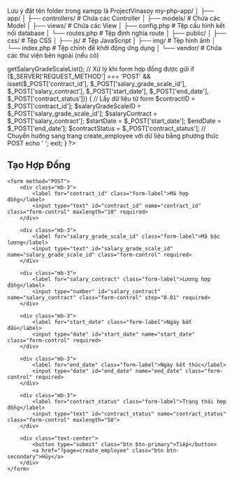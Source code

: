 Lưu ý đặt tên folder trong xampp là ProjectVinasoy
my-php-app/
│
├── app/
│   ├── controllers/       # Chứa các Controller
│   ├── models/            # Chứa các Model
│   ├── views/             # Chứa các View
│   ├── config.php         # Tệp cấu hình kết nối database
│   └── routes.php         # Tệp định nghĩa route
│
├── public/
│   ├── css/               # Tệp CSS
│   ├── js/                # Tệp JavaScript
│   ├── img/               # Tệp hình ảnh
│   └── index.php          # Tệp chính để khởi động ứng dụng
│
└── vendor/                # Chứa các thư viện bên ngoài (nếu có)


<?php

$salaryGradeScaleController = new SalaryGradeScaleController();
$salaryGrades = $salaryGradeScaleController->getSalaryGradeScaleList();
// Xử lý khi form hợp đồng được gửi
if ($_SERVER['REQUEST_METHOD'] === 'POST' && isset($_POST['contract_id'], $_POST['salary_grade_scale_id'], $_POST['salary_contract'], $_POST['start_date'], $_POST['end_date'], $_POST['contract_status'])) {
    // Lấy dữ liệu từ form
    $contractID = $_POST['contract_id'];
    $salaryGradeScaleID = $_POST['salary_grade_scale_id'];
    $salaryContract = $_POST['salary_contract'];
    $startDate = $_POST['start_date'];
    $endDate = $_POST['end_date'];
    $contractStatus = $_POST['contract_status'];

    // Chuyển hướng sang trang create_employee với dữ liệu bằng phương thức POST
    echo '
    <form id="redirectForm" action="index.php?page=create_employee" method="POST" style="display: none;">
        <input type="hidden" name="contract_id" value="' . $contractID . '">
        <input type="hidden" name="salary_grade_scale_id" value="' . $salaryGradeScaleID . '">
        <input type="hidden" name="salary_contract" value="' . $salaryContract . '">
        <input type="hidden" name="start_date" value="' . $startDate . '">
        <input type="hidden" name="end_date" value="' . $endDate . '">
        <input type="hidden" name="contract_status" value="' . $contractStatus . '">
    </form>
    <script type="text/javascript">
        document.getElementById("redirectForm").submit();
    </script>
    ';
    exit;
}
?>
<div class="container mt-4">
    <h2 class="text-center mb-4">Tạo Hợp Đồng</h2>

    <form method="POST">
        <div class="mb-3">
            <label for="contract_id" class="form-label">Mã hợp đồng</label>
            <input type="text" id="contract_id" name="contract_id" class="form-control" maxlength="10" required>
        </div>

        <div class="mb-3">
            <label for="salary_grade_scale_id" class="form-label">Mã bậc lương</label>
            <input type="text" id="salary_grade_scale_id" name="salary_grade_scale_id" class="form-control" required>
        </div>

        <div class="mb-3">
            <label for="salary_contract" class="form-label">Lương hợp đồng</label>
            <input type="number" id="salary_contract" name="salary_contract" class="form-control" step="0.01" required>
        </div>

        <div class="mb-3">
            <label for="start_date" class="form-label">Ngày bắt đầu</label>
            <input type="date" id="start_date" name="start_date" class="form-control" required>
        </div>

        <div class="mb-3">
            <label for="end_date" class="form-label">Ngày kết thúc</label>
            <input type="date" id="end_date" name="end_date" class="form-control" required>
        </div>

        <div class="mb-3">
            <label for="contract_status" class="form-label">Trạng thái hợp đồng</label>
            <input type="text" id="contract_status" name="contract_status" class="form-control" maxlength="50">
        </div>

        <div class="text-center">
            <button type="submit" class="btn btn-primary">Tiếp</button>
            <a href="?page=create_employee" class="btn btn-secondary">Hủy</a>
        </div>
    </form>
</div>
</body>
</html>
